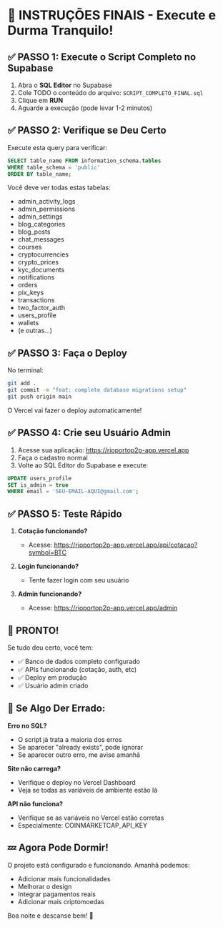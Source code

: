 # 🎯 INSTRUÇÕES FINAIS - Execute e Durma Tranquilo!

## ✅ PASSO 1: Execute o Script Completo no Supabase

1. Abra o **SQL Editor** no Supabase
2. Cole TODO o conteúdo do arquivo: `SCRIPT_COMPLETO_FINAL.sql`
3. Clique em **RUN** 
4. Aguarde a execução (pode levar 1-2 minutos)

## ✅ PASSO 2: Verifique se Deu Certo

Execute esta query para verificar:
```sql
SELECT table_name FROM information_schema.tables 
WHERE table_schema = 'public' 
ORDER BY table_name;
```

Você deve ver todas estas tabelas:
- admin_activity_logs
- admin_permissions
- admin_settings
- blog_categories
- blog_posts
- chat_messages
- courses
- cryptocurrencies
- crypto_prices
- kyc_documents
- notifications
- orders
- pix_keys
- transactions
- two_factor_auth
- users_profile
- wallets
- (e outras...)

## ✅ PASSO 3: Faça o Deploy

No terminal:
```bash
git add .
git commit -m "feat: complete database migrations setup"
git push origin main
```

O Vercel vai fazer o deploy automaticamente!

## ✅ PASSO 4: Crie seu Usuário Admin

1. Acesse sua aplicação: https://rioportop2p-app.vercel.app
2. Faça o cadastro normal
3. Volte ao SQL Editor do Supabase e execute:

```sql
UPDATE users_profile 
SET is_admin = true
WHERE email = 'SEU-EMAIL-AQUI@gmail.com';
```

## ✅ PASSO 5: Teste Rápido

1. **Cotação funcionando?** 
   - Acesse: https://rioportop2p-app.vercel.app/api/cotacao?symbol=BTC

2. **Login funcionando?**
   - Tente fazer login com seu usuário

3. **Admin funcionando?**
   - Acesse: https://rioportop2p-app.vercel.app/admin

## 🎉 PRONTO!

Se tudo deu certo, você tem:
- ✅ Banco de dados completo configurado
- ✅ APIs funcionando (cotação, auth, etc)
- ✅ Deploy em produção
- ✅ Usuário admin criado

## 🚨 Se Algo Der Errado:

**Erro no SQL?**
- O script já trata a maioria dos erros
- Se aparecer "already exists", pode ignorar
- Se aparecer outro erro, me avise amanhã

**Site não carrega?**
- Verifique o deploy no Vercel Dashboard
- Veja se todas as variáveis de ambiente estão lá

**API não funciona?**
- Verifique se as variáveis no Vercel estão corretas
- Especialmente: COINMARKETCAP_API_KEY

## 💤 Agora Pode Dormir!

O projeto está configurado e funcionando. Amanhã podemos:
- Adicionar mais funcionalidades
- Melhorar o design
- Integrar pagamentos reais
- Adicionar mais criptomoedas

Boa noite e descanse bem! 🌙